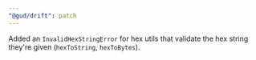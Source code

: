 ```yaml
---
"@gud/drift": patch
---
```


Added an `InvalidHexStringError` for hex utils that validate the hex string they're given (`hexToString`, `hexToBytes`).

